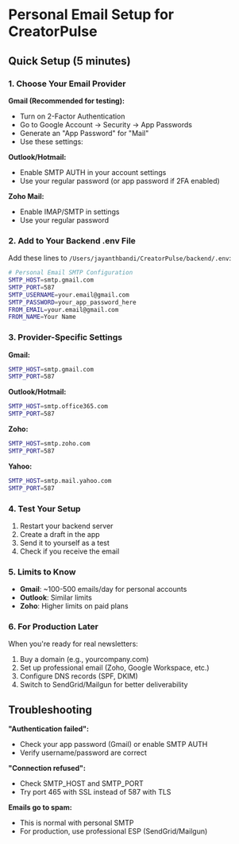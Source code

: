 # Personal Email Setup for CreatorPulse

## Quick Setup (5 minutes)

### 1. Choose Your Email Provider

**Gmail (Recommended for testing):**
- Turn on 2-Factor Authentication
- Go to Google Account → Security → App Passwords
- Generate an "App Password" for "Mail"
- Use these settings:

**Outlook/Hotmail:**
- Enable SMTP AUTH in your account settings
- Use your regular password (or app password if 2FA enabled)

**Zoho Mail:**
- Enable IMAP/SMTP in settings
- Use your regular password

### 2. Add to Your Backend .env File

Add these lines to `/Users/jayanthbandi/CreatorPulse/backend/.env`:

```bash
# Personal Email SMTP Configuration
SMTP_HOST=smtp.gmail.com
SMTP_PORT=587
SMTP_USERNAME=your.email@gmail.com
SMTP_PASSWORD=your_app_password_here
FROM_EMAIL=your.email@gmail.com
FROM_NAME=Your Name
```

### 3. Provider-Specific Settings

**Gmail:**
```bash
SMTP_HOST=smtp.gmail.com
SMTP_PORT=587
```

**Outlook/Hotmail:**
```bash
SMTP_HOST=smtp.office365.com
SMTP_PORT=587
```

**Zoho:**
```bash
SMTP_HOST=smtp.zoho.com
SMTP_PORT=587
```

**Yahoo:**
```bash
SMTP_HOST=smtp.mail.yahoo.com
SMTP_PORT=587
```

### 4. Test Your Setup

1. Restart your backend server
2. Create a draft in the app
3. Send it to yourself as a test
4. Check if you receive the email

### 5. Limits to Know

- **Gmail**: ~100-500 emails/day for personal accounts
- **Outlook**: Similar limits
- **Zoho**: Higher limits on paid plans

### 6. For Production Later

When you're ready for real newsletters:
1. Buy a domain (e.g., yourcompany.com)
2. Set up professional email (Zoho, Google Workspace, etc.)
3. Configure DNS records (SPF, DKIM)
4. Switch to SendGrid/Mailgun for better deliverability

## Troubleshooting

**"Authentication failed":**
- Check your app password (Gmail) or enable SMTP AUTH
- Verify username/password are correct

**"Connection refused":**
- Check SMTP_HOST and SMTP_PORT
- Try port 465 with SSL instead of 587 with TLS

**Emails go to spam:**
- This is normal with personal SMTP
- For production, use professional ESP (SendGrid/Mailgun)


